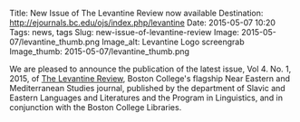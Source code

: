 Title: New Issue of The Levantine Review now available
Destination: http://ejournals.bc.edu/ojs/index.php/levantine 
Date: 2015-05-07 10:20 
Tags: news, tags 
Slug: new-issue-of-levantine-review 
Image: 2015-05-07/levantine_thumb.png
Image_alt: Levantine Logo screengrab
Image_thumb: 2015-05-07/levantine_thumb.png

We are pleased to announce the publication of the latest issue, Vol 4. No. 1, 2015, of [The Levantine Review](http://ejournals.bc.edu/ojs/index.php/levantine), Boston College's flagship Near Eastern and Mediterranean Studies journal, published by the department of Slavic and Eastern Languages and Literatures and the Program in Linguistics, and in conjunction with the Boston College Libraries.